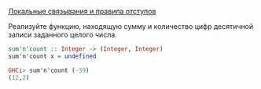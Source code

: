 [Локальные связывания и правила отступов](https://stepik.org/lesson/8414/step/8)
  
Реализуйте функцию, находящую сумму и количество цифр десятичной записи заданного целого числа.  
 
```haskell
sum'n'count :: Integer -> (Integer, Integer)
sum'n'count x = undefined
```  
  
```haskell
GHCi> sum'n'count (-39)
(12,2)
```  



